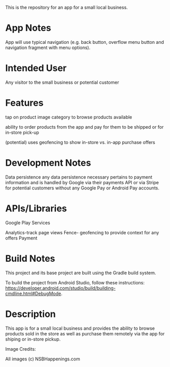 This is the repository for an app for a small local business.

# App Notes

App will use typical navigation (e.g. back button, overflow menu button and navigation fragment with menu options).

# Intended User

Any visitor to the small business or potential customer

# Features

tap on product image category to browse products available

ability to order products from the app and pay for them to be shipped or for in-store pick-up

(potential) uses geofencing to show in-store vs. in-app purchase offers

# Development Notes

Data persistence any data persistence necessary pertains to payment information and is handled by Google via their payments API or via Stripe
for potential customers without any Google Pay or Android Pay accounts.

# APIs/Libraries

Google Play Services

Analytics-track page views
Fence- geofencing to provide context for any offers
Payment


# Build Notes

This project and its base project are built using the Gradle build system.

To build the project from Android Studio, follow these instructions: https://developer.android.com/studio/build/building-cmdline.html#DebugMode.

# Description

This app is for a small local business and provides the ability to browse products sold in the store as well as purchase them remotely via the app
for shiping or in-store pickup.

Image Credits:

All images (c) NSBHappenings.com


